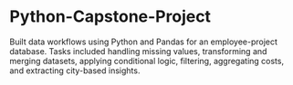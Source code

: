 # Python-Capstone-Project
Built data workflows using Python and Pandas for an employee-project database. Tasks included handling missing values, transforming and merging datasets, applying conditional logic, filtering, aggregating costs, and extracting city-based insights.
